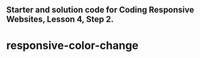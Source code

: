 ## Starter and solution code for Coding Responsive Websites, Lesson 4, Step 2.
# responsive-color-change

